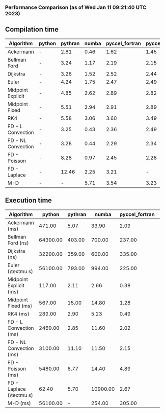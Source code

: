 ### Performance Comparison (as of Wed Jan 11 09:21:40 UTC 2023)
## Compilation time
Algorithm                 | python                    | pythran                   | numba                     | pyccel_fortran            | pyccel_c                 
------------------------- | ------------------------- | ------------------------- | ------------------------- | ------------------------- | -------------------------
Ackermann                 | -                         | 2.81                      | 0.46                      | 1.62                      | 1.45                     
Bellman Ford              | -                         | 3.24                      | 1.17                      | 2.19                      | 2.15                     
Dijkstra                  | -                         | 3.26                      | 1.52                      | 2.52                      | 2.44                     
Euler                     | -                         | 4.24                      | 1.75                      | 2.47                      | 2.49                     
Midpoint Explicit         | -                         | 4.85                      | 2.62                      | 2.89                      | 2.82                     
Midpoint Fixed            | -                         | 5.51                      | 2.94                      | 2.91                      | 2.89                     
RK4                       | -                         | 5.58                      | 3.06                      | 3.60                      | 3.49                     
FD - L Convection         | -                         | 3.25                      | 0.43                      | 2.36                      | 2.49                     
FD - NL Convection        | -                         | 3.28                      | 0.44                      | 2.29                      | 2.34                     
FD - Poisson              | -                         | 8.28                      | 0.97                      | 2.45                      | 2.28                     
FD - Laplace              | -                         | 12.46                     | 2.25                      | 3.21                      | -                        
M-D                       | -                         | -                         | 5.71                      | 3.54                      | 3.23                     

## Execution time
Algorithm                 | python                    | pythran                   | numba                     | pyccel_fortran            | pyccel_c                 
------------------------- | ------------------------- | ------------------------- | ------------------------- | ------------------------- | -------------------------
Ackermann (ms)            | 471.00                    | 5.07                      | 33.90                     | 2.09                      | 2.10                     
Bellman Ford (ns)         | 64300.00                  | 403.00                    | 700.00                    | 237.00                    | 550.00                   
Dijkstra (ns)             | 32200.00                  | 359.00                    | 600.00                    | 335.00                    | 582.00                   
Euler (\textmu s)         | 56100.00                  | 793.00                    | 994.00                    | 225.00                    | 3920.00                  
Midpoint Explicit (ms)    | 117.00                    | 2.11                      | 2.66                      | 0.38                      | 6.18                     
Midpoint Fixed (ms)       | 567.00                    | 15.00                     | 14.80                     | 1.28                      | 24.70                    
RK4 (ms)                  | 289.00                    | 2.90                      | 5.23                      | 0.49                      | 6.95                     
FD - L Convection (ms)    | 2460.00                   | 2.85                      | 11.60                     | 2.02                      | 2.24                     
FD - NL Convection (ms)   | 3100.00                   | 11.10                     | 11.50                     | 2.15                      | 2.59                     
FD - Poisson (ms)         | 5480.00                   | 6.77                      | 14.40                     | 4.89                      | 3.54                     
FD - Laplace (\textmu s)  | 62.40                     | 5.70                      | 10900.00                  | 2.67                      | -                        
M-D (ms)                  | 56100.00                  | -                         | 254.00                    | 305.00                    | 306.00                   
